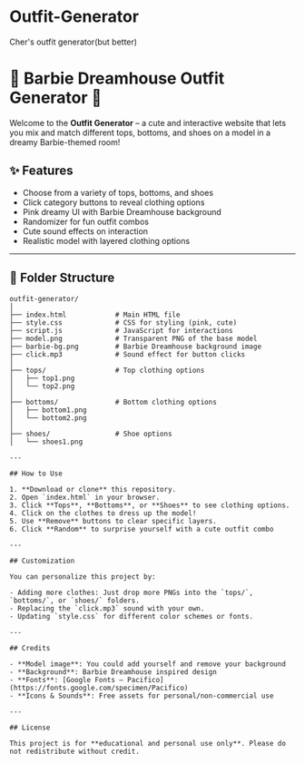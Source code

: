# Outfit-Generator
Cher's outfit generator(but better)
# 💖 Barbie Dreamhouse Outfit Generator 💖

Welcome to the **Outfit Generator** – a cute and interactive website that lets you mix and match different tops, bottoms, and shoes on a model in a dreamy Barbie-themed room!

## ✨ Features

- Choose from a variety of tops, bottoms, and shoes
- Click category buttons to reveal clothing options
- Pink dreamy UI with Barbie Dreamhouse background
- Randomizer for fun outfit combos
- Cute sound effects on interaction
- Realistic model with layered clothing options

---

## 📁 Folder Structure
```plaintext
outfit-generator/
│
├── index.html            # Main HTML file
├── style.css             # CSS for styling (pink, cute)
├── script.js             # JavaScript for interactions
├── model.png             # Transparent PNG of the base model
├── barbie-bg.png         # Barbie Dreamhouse background image
├── click.mp3             # Sound effect for button clicks
│
├── tops/                 # Top clothing options
│   ├── top1.png
│   └── top2.png
│
├── bottoms/              # Bottom clothing options
│   ├── bottom1.png
│   └── bottom2.png
│
├── shoes/                # Shoe options
│   └── shoes1.png 

---

## How to Use

1. **Download or clone** this repository.
2. Open `index.html` in your browser.
3. Click **Tops**, **Bottoms**, or **Shoes** to see clothing options.
4. Click on the clothes to dress up the model!
5. Use **Remove** buttons to clear specific layers.
6. Click **Random** to surprise yourself with a cute outfit combo 

---

## Customization

You can personalize this project by:

- Adding more clothes: Just drop more PNGs into the `tops/`, `bottoms/`, or `shoes/` folders.
- Replacing the `click.mp3` sound with your own.
- Updating `style.css` for different color schemes or fonts.

---

## Credits

- **Model image**: You could add yourself and remove your background
- **Background**: Barbie Dreamhouse inspired design
- **Fonts**: [Google Fonts – Pacifico](https://fonts.google.com/specimen/Pacifico)
- **Icons & Sounds**: Free assets for personal/non-commercial use

---

## License

This project is for **educational and personal use only**. Please do not redistribute without credit.

